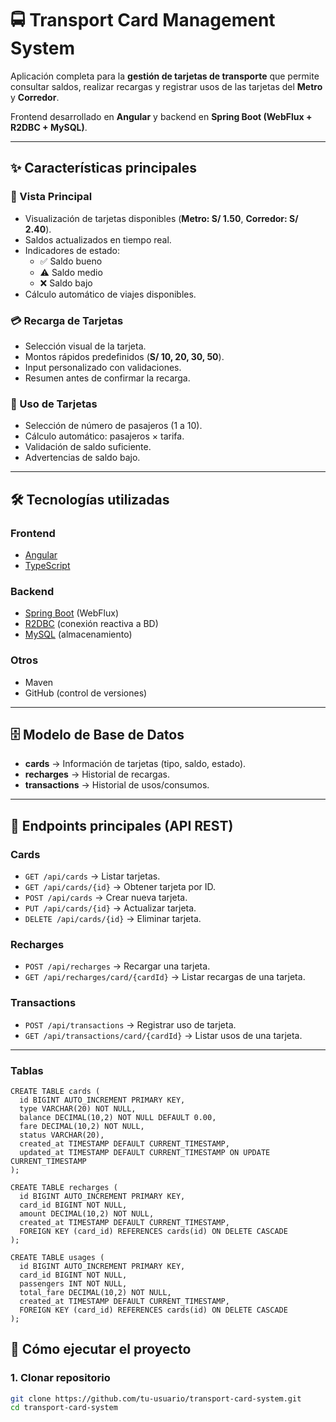 # 🚍 Transport Card Management System

Aplicación completa para la **gestión de tarjetas de transporte** que permite consultar saldos, realizar recargas y registrar usos de las tarjetas del **Metro** y **Corredor**.  

Frontend desarrollado en **Angular** y backend en **Spring Boot (WebFlux + R2DBC + MySQL)**.  

---

## ✨ Características principales

### 📌 Vista Principal
- Visualización de tarjetas disponibles (**Metro: S/ 1.50**, **Corredor: S/ 2.40**).
- Saldos actualizados en tiempo real.
- Indicadores de estado:
  - ✅ Saldo bueno  
  - ⚠️ Saldo medio  
  - ❌ Saldo bajo
- Cálculo automático de viajes disponibles.

### 💳 Recarga de Tarjetas
- Selección visual de la tarjeta.
- Montos rápidos predefinidos (**S/ 10, 20, 30, 50**).
- Input personalizado con validaciones.
- Resumen antes de confirmar la recarga.

### 🚌 Uso de Tarjetas
- Selección de número de pasajeros (1 a 10).
- Cálculo automático: pasajeros × tarifa.
- Validación de saldo suficiente.
- Advertencias de saldo bajo.

---

## 🛠️ Tecnologías utilizadas

### Frontend
- [Angular](https://angular.io/)
- [TypeScript](https://www.typescriptlang.org/)

### Backend
- [Spring Boot](https://spring.io/projects/spring-boot) (WebFlux)
- [R2DBC](https://r2dbc.io/) (conexión reactiva a BD)
- [MySQL](https://www.mysql.com/) (almacenamiento)

### Otros
- Maven
- GitHub (control de versiones)

---

## 🗄️ Modelo de Base de Datos

- **cards** → Información de tarjetas (tipo, saldo, estado).  
- **recharges** → Historial de recargas.  
- **transactions** → Historial de usos/consumos.

---

## 📡 Endpoints principales (API REST)

### Cards
- `GET /api/cards` → Listar tarjetas.
- `GET /api/cards/{id}` → Obtener tarjeta por ID.
- `POST /api/cards` → Crear nueva tarjeta.
- `PUT /api/cards/{id}` → Actualizar tarjeta.
- `DELETE /api/cards/{id}` → Eliminar tarjeta.

### Recharges
- `POST /api/recharges` → Recargar una tarjeta.
- `GET /api/recharges/card/{cardId}` → Listar recargas de una tarjeta.

### Transactions
- `POST /api/transactions` → Registrar uso de tarjeta.
- `GET /api/transactions/card/{cardId}` → Listar usos de una tarjeta.

---

### Tablas
```
CREATE TABLE cards (
  id BIGINT AUTO_INCREMENT PRIMARY KEY,
  type VARCHAR(20) NOT NULL,
  balance DECIMAL(10,2) NOT NULL DEFAULT 0.00,
  fare DECIMAL(10,2) NOT NULL,
  status VARCHAR(20),
  created_at TIMESTAMP DEFAULT CURRENT_TIMESTAMP,
  updated_at TIMESTAMP DEFAULT CURRENT_TIMESTAMP ON UPDATE CURRENT_TIMESTAMP
);

CREATE TABLE recharges (
  id BIGINT AUTO_INCREMENT PRIMARY KEY,
  card_id BIGINT NOT NULL,
  amount DECIMAL(10,2) NOT NULL,
  created_at TIMESTAMP DEFAULT CURRENT_TIMESTAMP,
  FOREIGN KEY (card_id) REFERENCES cards(id) ON DELETE CASCADE
);

CREATE TABLE usages (
  id BIGINT AUTO_INCREMENT PRIMARY KEY,
  card_id BIGINT NOT NULL,
  passengers INT NOT NULL,
  total_fare DECIMAL(10,2) NOT NULL,
  created_at TIMESTAMP DEFAULT CURRENT_TIMESTAMP,
  FOREIGN KEY (card_id) REFERENCES cards(id) ON DELETE CASCADE
);

```
## 🚀 Cómo ejecutar el proyecto

### 1. Clonar repositorio
```bash
git clone https://github.com/tu-usuario/transport-card-system.git
cd transport-card-system
